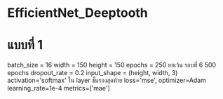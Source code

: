 # EfficientNet_Deeptooth

# แบบที่ 1
batch_size = 16
width = 150
height = 150 
epochs = 250 ยกเว้น รอบที่ 6 500 epochs
dropout_rate = 0.2 
input_shape = (height, width, 3)
activation='softmax' ใน layer ชั้นรองสุดท้าย
loss='mse',
optimizer=Adam 
learning_rate=1e-4
metrics=['mae']


